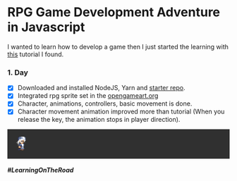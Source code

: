 # RPG Game Development Adventure in Javascript

I wanted to learn how to develop a game then I just started the learning with [this](https://www.youtube.com/watch?v=5Iq0TcMdvBw) tutorial I found.


### 1. Day
 - [x] Downloaded and installed NodeJS, Yarn and [starter repo](https://github.com/dajack05/simple-dev-starter).
 - [x] Integrated rpg sprite set in the [opengameart.org](https://opengameart.org/content/antifareas-rpg-sprite-set-1-enlarged-w-transparent-background)
 - [x] Character, animations, controllers, basic movement is done.
 - [x] Character movement animation improved more than tutorial (When you release the key, the animation stops in player direction).

![Day 1](https://raw.githubusercontent.com/emircanerkul/rpg-game-development-adventure/master/gifs/day1.gif)

***#LearningOnTheRoad***
